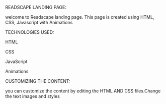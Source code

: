 READSCAPE LANDING PAGE:

 welcome to Readscape landing page. This page is created using HTML, CSS, Javascript with Animations

 TECHNOLOGIES USED:

 HTML
 
 CSS
 
 JavaScript
 
 Animations

 CUSTOMIZING THE CONTENT:

 you can customize the content by editing the HTML AND CSS files.Change the text images and styles

 
 
